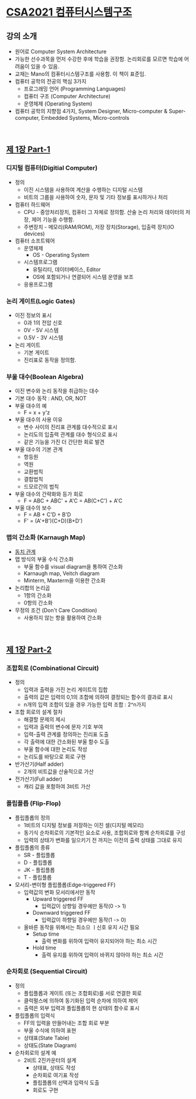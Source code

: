 # [CSA2021 컴퓨터시스템구조](https://www.youtube.com/playlist?list=PLc8fQ-m7b1hCHTT7VH2oo0Ng7Et096dYc)

## 강의 소개
- 원어로 Computer System Architecture
- 가능한 선수과목을 먼저 수강한 후에 학습을 권장함. 논리회로를 모르면 학습에 어려움이 있을 수 있음.
- 교재는 Mano의 컴퓨터시스템구조를 사용함. 이 책이 표준임.
- 컴퓨터 공학의 전공의 핵심 3가지
  - 프로그래밍 언어 (Programming Languages)
  - 컴퓨터 구조 (Computer Architecture)
  - 운영체제 (Operating System)
- 컴퓨터 공학의 지향점 4가지, System Designer, Micro-computer & Super-computer, Embedded Systems, Micro-controls

&nbsp;

## [제 1장 Part-1](https://www.youtube.com/watch?v=SG89LOgT7Vc&list=PLc8fQ-m7b1hCHTT7VH2oo0Ng7Et096dYc&index=2)

### 디지털 컴퓨터(Digitial Computer)
- 정의
  - 이진 시스템을 사용하여 계산을 수행하는 디지털 시스템
  - 비트의 그룹을 사용하여 숫자, 문자 및 기타 정보를 표시하거나 처리
- 컴퓨터 하드웨어
  - CPU - 중앙처리장치, 컴퓨터 그 자체로 정의함. 산술 논리 처리와 데이터의 저장, 제어 기능을 수행함.
  - 주변장치 - 메모리(RAM/ROM), 저장 장치(Storage), 입출력 장치(IO devices)
- 컴퓨터 소프트웨어
  - 운영체제
    - OS - Operating System
  - 시스템프로그램
    - 유틸리티, 데이터베이스, Editor
    - OS에 포함되거나 연결되어 시스템 운영을 보조
  - 응용프로그램

### 논리 게이트(Logic Gates)
- 이진 정보의 표시
  - 0과 1의 전압 신호
  - 0V - 5V 시스템
  - 0.5V - 3V 시스템
- 논리 게이트
  - 기본 게이트
  - 진리표로 동작을 정의함.

### 부울 대수(Boolean Algebra)
- 이진 변수와 논리 동작을 취급하는 대수
- 기본 대수 동작 : AND, OR, NOT
- 부울 대수의 예
  - F = x + y'z
- 부울 대수의 사용 이유
  - 변수 사이의 진리표 관계를 대수적으로 표시
  - 논리도의 입출력 관계를 대수 형식으로 표시
  - 같은 기능을 가진 더 간단한 회로 발견
- 부울 대수의 기본 관계
  - 항등원
  - 역원
  - 교환법칙
  - 결합법칙
  - 드모르간의 법칙
- 부울 대수의 간략화와 등가 회로
  - F = ABC + ABC' + A'C = AB(C+C') + A'C
- 부울 대수의 보수
  - F = AB + C'D + B'D
  - F' = (A'+B')(C+D)(B+D')

### 맵의 간소화 (Karnaugh Map)
- [동치 관계](/이산수학/동치-관계.md)
- 맵 방식의 부울 수식 간소화
  - 부울 함수를 visual diagram을 통하여 간소화
  - Karnaugh map, Veitch diagram
  - Minterm, Maxterm을 이용한 간소화
- 논리합의 논리곱
  - 1항의 간소화
  - 0항의 간소화
- 무정의 조건 (Don't Care Condition)
  - 사용하지 않는 항을 활용하여 간소화

&nbsp;

## [제 1장 Part-2](https://www.youtube.com/watch?v=gn5z3Un_qqM&list=PLc8fQ-m7b1hCHTT7VH2oo0Ng7Et096dYc&index=3)

### 조합회로 (Combinational Circuit)
- 정의
  - 입력과 출력을 가진 논리 게이트의 집합
  - 출력의 값은 입력의 0,1의 조합에 의하여 결정되는 함수의 결과로 표시
  - n개의 입력 조합이 있을 경우 가능한 입력 조합 : 2^n가지
- 조합 회로의 설계 절차
  - 해결할 문제의 제시
  - 입력과 출력의 변수에 문자 기호 부여
  - 입력-출력 관계를 정의하는 진리표 도출
  - 각 출력에 대한 간소화된 부울 함수 도출
  - 부울 함수에 대한 논리도 작성
  - 논리도를 바탕으로 회로 구현
- 반가산기(Half adder)
  - 2개의 비트값을 산술적으로 가산
- 전가산기(Full adder)
  - 캐리 값을 포함하여 3비트 가산

### 플립플롭 (Flip-Flop)
- 플립플롭의 정의
  - 1비트의 디지털 정보를 저장하는 이진 셀(디지털 메모리)
  - 동기식 순차회로의 기본적인 요소로 사용, 조합회로와 함께 순차회로를 구성
  - 입력의 상태가 변화를 일으키기 전 까지는 이전의 출력 상태를 그대로 유지
- 플립플롭의 종류
  - SR - 플립플롭
  - D - 플립플롭
  - JK - 플립플롭
  - T - 플립플롭
- 모서리-변이형 플립플롭(Edge-triggered FF)
  - 입력값의 변화 모서리에서만 동작
    - Upward triggered FF
      - 입력값이 상향일 경우에만 동작(0 -> 1)
    - Downward triggered FF
      - 입력값이 하향일 경우에만 동작(1 -> 0)
  - 올바른 동작을 위해서는 최소으 ㅣ신호 유지 시간 필요
    - Setup time
      - 출력 변화를 위하여 입력이 유지되어야 하는 최소 시간
    - Hold time
      - 출력 유지를 위하여 입력이 바뀌지 않아야 하는 최소 시간

### 순차회로 (Sequential Circuit)
- 정의
  - 플립플롭과 게이트 (또는 조합회로)를 서로 연결한 회로
  - 클럭펄스에 의하여 동기화된 입력 순차에 의하여 제어
  - 출력은 외부 입력과 플립플롭의 현 상태의 함수로 표시
- 플립플롭의 입력식
  - FF의 입력을 만들어내는 조합 회로 부분
  - 부울 수식에 의하여 표현
  - 상태표(State Table)
  - 상태도(State Diagram)
- 순차회로의 설계 예
  - 2비트 2진카운터의 설계
    - 상태표, 상태도 작성
    - 순차회로 여기표 작성
    - 플립플롭의 선택과 입력식 도출
    - 회로도 구현
